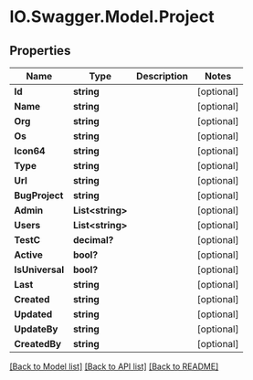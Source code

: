 # IO.Swagger.Model.Project
## Properties

Name | Type | Description | Notes
------------ | ------------- | ------------- | -------------
**Id** | **string** |  | [optional] 
**Name** | **string** |  | [optional] 
**Org** | **string** |  | [optional] 
**Os** | **string** |  | [optional] 
**Icon64** | **string** |  | [optional] 
**Type** | **string** |  | [optional] 
**Url** | **string** |  | [optional] 
**BugProject** | **string** |  | [optional] 
**Admin** | **List&lt;string&gt;** |  | [optional] 
**Users** | **List&lt;string&gt;** |  | [optional] 
**TestC** | **decimal?** |  | [optional] 
**Active** | **bool?** |  | [optional] 
**IsUniversal** | **bool?** |  | [optional] 
**Last** | **string** |  | [optional] 
**Created** | **string** |  | [optional] 
**Updated** | **string** |  | [optional] 
**UpdateBy** | **string** |  | [optional] 
**CreatedBy** | **string** |  | [optional] 

[[Back to Model list]](../README.md#documentation-for-models) [[Back to API list]](../README.md#documentation-for-api-endpoints) [[Back to README]](../README.md)

